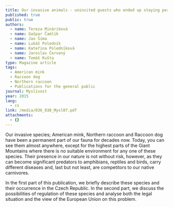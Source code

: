 ```yaml
---
title: Our invasive animals - uninvited guests who ended up staying permanently
published: true
public: true
authors:
  - name: Tereza Mináriková
  - name: Gašpar Čamlík
  - name: Jan Šíma
  - name: Lukáš Poledník
  - name: Kateřina Poledníková
  - name: Jaroslav Červený
  - name: Tomáš Kušta
type: Magazine article
tags:
  - American mink
  - Raccoon dog
  - Northern raccoon
  - Publications for the general public
journal: Myslivost
year: 2015
lang:
  - cs
link: /media/036_038_Mysl07.pdf
attachments:
  - {}
---
```

Our invasive species; American mink, Northern raccoon and Raccoon dog have been a permanent part of our fauna for decades now. Today, you can see them almost anywhere, except for the highest parts of the Giant Mountains where there is no suitable environment for any one of these species. Their presence in our nature is not without risk, however, as they can become significant predators to amphibians, reptiles and birds, carry different diseases and, last but not least, are competitors to our native carnivores. 

In the first part of this publication, we briefly describe these species and their occurrence in the Czech Republic. In the second part, we discuss the possibilities of regulation of these species and analyse both the legal situation and the view of the European Union on this problem.
